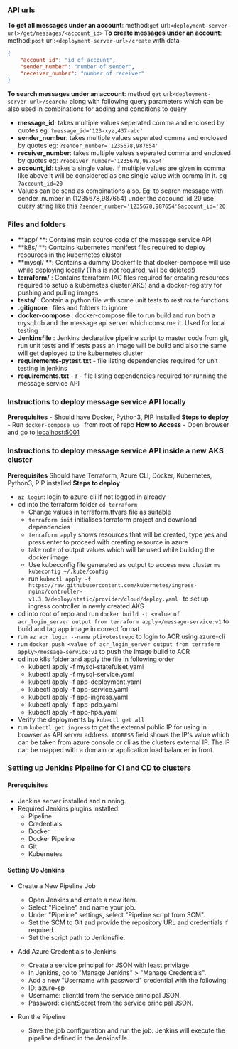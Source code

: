 ### API urls

**To get all messages under an account**: method:`get` url:`<deployment-server-url>/get/messages/<account_id>`
**To create messages under an account**:  method:`post` url:`<deployment-server-url>/create` with data 
```json
{
	"account_id": "id of account",
	"sender_number": "number of sender",
	"receiver_number": "number of receiver"
}
```
**To search messages under an account**:  method:`get` url:`<deployment-server-url>/search?` along with following query parameters which can be also used in combinations for adding and conditions to query 
- **message_id**: takes multiple values seperated comma and enclosed by quotes eg:  `?message_id='123-xyz,437-abc'`
- **sender_number**: takes multiple values seperated comma and enclosed by quotes eg:  `?sender_number='1235678,987654'`
- **receiver_number**: takes multiple values seperated comma and enclosed by quotes eg:  `?receiver_number='1235678,987654'`
- **account_id**:  takes a single value. If multiple values are given in comma like above it will be considered as one single value with comma in it. eg `?account_id=20`
- Values can be send as combinations also. Eg: to search message with sender_number in (1235678,987654) under the accound_id 20 use query string like this  `?sender_number='1235678,987654'&account_id='20'`

### Files and folders

-  **app/ **: Contains main source code of the message service API
-  **k8s/ **: Contains kubernetes manifest files required to deploy resources in the kubernetes cluster
- **mysql/ **: Contains a dummy Dockerfile that docker-compose will use while deploying locally (This is not required, will be deleted!)
- **terraform/** : Contains terraform IAC files required for creating resources required to setup a kubernetes cluster(AKS) and a docker-registry for pushing and pulling images
- **tests/** : Contain a python file with some unit tests to rest route functions 
- **.gitignore** : files and folders to ignore
- **docker-compose** : docker-compose file to run build and run both a mysql db and the message api server which consume it. Used for local testing
- **Jenkinsfile** : Jenkins declarative pipeline script to master code from git, run unit tests and if tests pass an image will be build and also the same will get deployed to the kubernetes cluster
- **requirements-pytest.txt** - file listing dependencies required for unit testing in jenkins
- **requirements.txt** - r - file listing dependencies required for running the message service API

### Instructions to deploy message service API locally 

**Prerequisites** - Should have Docker, Python3, PIP installed 
**Steps to deploy** -  Run `docker-compose up ` from root of repo
**How to Access** -  Open browser and go to [localhost:5001](localhost:5001 "localhost:5001")

### Instructions to deploy message service API inside a new AKS cluster

**Prerequisites**  Should have Terraform, Azure CLI, Docker, Kubernetes, Python3, PIP installed
**Steps to deploy** 
- `az login`: login to azure-cli if not logged in already
- cd into the terraform folder `cd terraform`
	 - Change values in terraform.tfvars file as suitable
	 - `terraform init` initialises terraform project and download dependencies
	 - `terraform apply` shows resources that will be created, type yes and press enter to proceed with creating resource in azure
	 - take note of output values which will be used while building the docker image
	 - Use kubeconfig file generated as output to access new cluster `mv kubeconfig ~/.kube/config `
	 - run `kubectl apply -f https://raw.githubusercontent.com/kubernetes/ingress-nginx/controller-v1.3.0/deploy/static/provider/cloud/deploy.yaml ` to set up ingress controller in newly created AKS
- cd into root of repo and run `docker build -t <value of acr_login_server output from terraform apply>/message-service:v1` to build and tag app image in correct format
- run `az acr login --name plivotestrepo` to login to ACR using azure-cli 
- run `docker push <value of acr_login_server output from terraform apply>/message-service:v1` to push the image build to ACR
- cd into k8s folder and apply the file in following order
	- kubectl apply -f mysql-statefulset.yaml 
	- kubectl apply -f mysql-service.yaml 
	- kubectl apply -f app-deployment.yaml 
	- kubectl apply -f app-service.yaml 
	- kubectl apply -f app-ingress.yaml 
	- kubectl apply -f app-pdb.yaml 
	- kubectl apply -f app-hpa.yaml 
- Verify the deployments by `kubectl get all`
- run `kubectl get ingress` to get the external public IP for using in browser as API server address.  `ADDRESS` field shows the IP's value which can be taken from azure console or cli as the clusters external IP. The IP can be mapped with a domain or application load balancer in front.

### Setting up Jenkins Pipeline for CI and CD to clusters 

#### Prerequisites
- Jenkins server installed and running.
- Required Jenkins plugins installed:
	- Pipeline
	- Credentials
	- Docker
	- Docker Pipeline
	- Git
	- Kubernetes

#### Setting Up Jenkins
- Create a New Pipeline Job

	- Open Jenkins and create a new item.
	- Select "Pipeline" and name your job.
	- Under "Pipeline" settings, select "Pipeline script from SCM".
	- Set the SCM to Git and provide the repository URL and credentials if required.
	- Set the script path to Jenkinsfile.

- Add Azure Credentials to Jenkins
	- Create a service principal for JSON with least privilage 
	- In Jenkins, go to "Manage Jenkins" > "Manage Credentials".
	- Add a new "Username with password" credential with the following:
	- ID: azure-sp
	- Username: clientId from the service principal JSON.
	- Password: clientSecret from the service principal JSON.

- Run the Pipeline

	- Save the job configuration and run the job. Jenkins will execute the pipeline defined in the Jenkinsfile.





